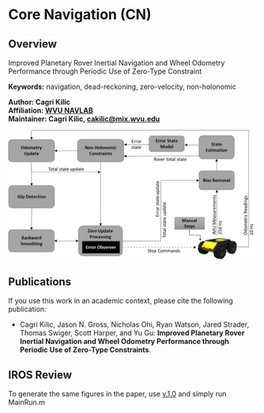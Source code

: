 # Core Navigation (CN)

## Overview
Improved Planetary Rover Inertial Navigation and Wheel Odometry Performance through Periodic Use of Zero-Type Constraint

**Keywords:** navigation, dead-reckoning, zero-velocity, non-holonomic

**Author: Cagri Kilic<br />
Affiliation: [WVU NAVLAB](https://navigationlab.wvu.edu/)<br />
Maintainer: Cagri Kilic, cakilic@mix.wvu.edu**

<img alt="Architecture" src="core_navigation_demos/doc/architecturev2.jpg" width="700">

## Publications

If you use this work in an academic context, please cite the following publication:

* Cagri Kilic, Jason N. Gross, Nicholas Ohi, Ryan Watson, Jared Strader, Thomas Swiger, Scott Harper, and Yu Gu: **Improved Planetary Rover Inertial Navigation and Wheel Odometry Performance through Periodic Use of Zero-Type Constraints**.

## IROS Review

To generate the same figures in the paper, use [v.1.0](https://github.com/wvu-navLab/CLN/tree/v1.0) and simply run MainRun.m
